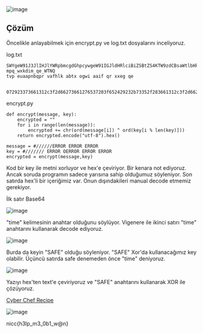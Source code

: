![image](https://user-images.githubusercontent.com/88983987/224642493-0d3e6fcf-693d-47c3-8b79-387b2491f057.png)

## Çözüm

Öncelikle anlayabilmek için encrypt.py ve log.txt dosyalarını inceliyoruz.

log.txt
```
SWYgeW91J3JlIHJlYWRpbmcgdGhpcywgeW91IGJldHRlciBiZSBtZS4KTW9zdCBsaWtlbHkgeW91IGZvcmdvdCwgdGhhdCB0aW1lIGlzIHRoZSBrZXkuCg==
mpq_wxkdim_qe_WTNQ
tvp euaapnbqpr vafhlk abtx ogwi aaif qr xxeg qe


072923373661312c3f2d66273661276537203f652429232b73352f283661312c3f2d6627362f22653124202a2124663c3c346a65322f22652a2e3365302028653b242a357334352d363366313b2835653a2f68653d28252628297529231e2b760c7124740c36062b2e6f661c3c3466282632326520282b353f3866233c2d2a2a2461322d36613624272966233c3366203d2d2f223b35232b3e2428317d616b1711
```

encrypt.py
```
def encrypt(message, key):
    encrypted = ""
    for i in range(len(message)):
        encrypted += chr(ord(message[i]) ^ ord(key[i % len(key)]))
    return encrypted.encode("utf-8").hex()

message = #//////ERROR ERROR ERROR
key = #/////// ERROR OERROR ERROR ERROR
encrypted = encrypt(message,key)
```

Kod bir key ile metni xorluyor ve hex'e çeviriyor. Bir kenara not ediyoruz. Ancak soruda programın sadece yarısına sahip olduğumuz söyleniyor. Son satırda hex'li bir içeriğimiz var. Onun dışındakileri manual decode etmemiz gerekiyor.

İlk satır Base64

![image](https://user-images.githubusercontent.com/88983987/224643303-f88bc7b8-c992-4d2d-988f-d3043094c5ec.png)

"time" kelimesinin anahtar olduğunu söylüyor. Vigenere ile ikinci satırı "time" anahtarını kullanarak decode ediyoruz.

![image](https://user-images.githubusercontent.com/88983987/224643536-07193dcd-b75c-4bcb-a071-3a2c6f719432.png)

Burda da keyin "SAFE" olduğu söyleniyor. "SAFE" Xor'da kullanacağımız key olabilir. Üçüncü satırda safe denemeden önce "time" deniyoruz.

![image](https://user-images.githubusercontent.com/88983987/224643741-2e64163e-7b6c-41e4-8cd1-809d1a56e7a8.png)

Yazıyı hex'ten text'e çeviriyoruz ve "SAFE" anahtarını kullanarak XOR ile çözüyoruz.

<a href="https://gchq.github.io/CyberChef/#recipe=From_Hex('Auto')XOR(%7B'option':'UTF8','string':'SAFE'%7D,'Standard',false)&input=MDcyOTIzMzczNjYxMzEyYzNmMmQ2NjI3MzY2MTI3NjUzNzIwM2Y2NTI0MjkyMzJiNzMzNTJmMjgzNjYxMzEyYzNmMmQ2NjI3MzYyZjIyNjUzMTI0MjAyYTIxMjQ2NjNjM2MzNDZhNjUzMjJmMjI2NTJhMmUzMzY1MzAyMDI4NjUzYjI0MmEzNTczMzQzNTJkMzYzMzY2MzEzYjI4MzU2NTNhMmY2ODY1M2QyODI1MjYyODI5NzUyOTIzMWUyYjc2MGM3MTI0NzQwYzM2MDYyYjJlNmY2NjFjM2MzNDY2MjgyNjMyMzI2NTIwMjgyYjM1M2YzODY2MjMzYzJkMmEyYTI0NjEzMjJkMzY2MTM2MjQyNzI5NjYyMzNjMzM2NjIwM2QyZDJmMjIzYjM1MjMyYjNlMjQyODMxN2Q2MTZiMTcxMQ">Cyber Chef Recipe</a>

![image](https://user-images.githubusercontent.com/88983987/224644069-9bf584e1-aabe-43ad-961d-7a1f3c29c5f8.png)

nicc{h3lp_m3_0b1_w@n}


